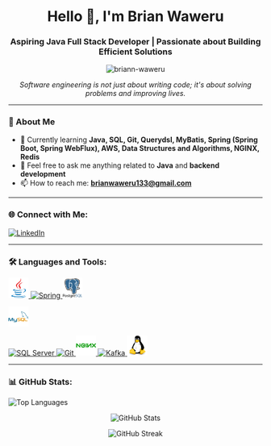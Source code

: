 <h1 align="center">Hello 👋, I'm Brian Waweru</h1>
<h3 align="center">Aspiring Java Full Stack Developer | Passionate about Building Efficient Solutions</h3>

<p align="center">
  <img src="https://komarev.com/ghpvc/?username=briann-waweru&label=Profile%20views&color=0e75b6&style=flat" alt="briann-waweru" />
</p>

<p align="center">
  <em>Software engineering is not just about writing code; it's about solving problems and improving lives.</em>
</p>

---

### 🚀 About Me

- 🌱 Currently learning **Java, SQL, Git, Querydsl, MyBatis, Spring (Spring Boot, Spring WebFlux), AWS, Data Structures and Algorithms, NGINX, Redis**
- 💬 Feel free to ask me anything related to **Java** and **backend development**
- 📫 How to reach me: **brianwaweru133@gmail.com**

---

### 🌐 Connect with Me:

<p align="left">
<a href="https://linkedin.com/in/briann-waweru" target="_blank">
  <img align="center" src="https://raw.githubusercontent.com/rahuldkjain/github-profile-readme-generator/master/src/images/icons/Social/linked-in-alt.svg" alt="LinkedIn" height="30" width="40" />
</a>
</p>

---

### 🛠️ Languages and Tools:

<p align="left">
  <a href="https://www.java.com" target="_blank" rel="noreferrer">
    <img src="https://raw.githubusercontent.com/devicons/devicon/master/icons/java/java-original.svg" alt="Java" width="40" height="40"/>
  </a>

  <a href="https://spring.io/" target="_blank" rel="noreferrer">
    <img src="https://www.vectorlogo.zone/logos/springio/springio-icon.svg" alt="Spring" width="40" height="40"/>
  </a>

  <a href="https://www.postgresql.org" target="_blank" rel="noreferrer">
    <img src="https://raw.githubusercontent.com/devicons/devicon/master/icons/postgresql/postgresql-original-wordmark.svg" alt="PostgreSQL" width="40" height="40"/>

  </a>  <a href="https://www.mysql.com/" target="_blank" rel="noreferrer">
    <img src="https://raw.githubusercontent.com/devicons/devicon/master/icons/mysql/mysql-original-wordmark.svg" alt="MySQL" width="40" height="40"/>
  </a>  
  
  <a href="https://www.microsoft.com/en-us/sql-server" target="_blank" rel="noreferrer">
    <img src="https://www.svgrepo.com/show/303229/microsoft-sql-server-logo.svg" alt="SQL Server" width="40" height="40"/>
  </a>
 
  <a href="https://git-scm.com/" target="_blank" rel="noreferrer">
    <img src="https://www.vectorlogo.zone/logos/git-scm/git-scm-icon.svg" alt="Git" width="40" height="40"/>
  </a>

  <a href="https://www.nginx.com" target="_blank" rel="noreferrer">
    <img src="https://raw.githubusercontent.com/devicons/devicon/master/icons/nginx/nginx-original.svg" alt="NGINX" width="40" height="40"/>
  </a>
    
  <a href="https://kafka.apache.org/" target="_blank" rel="noreferrer">
    <img src="https://www.vectorlogo.zone/logos/apache_kafka/apache_kafka-icon.svg" alt="Kafka" width="40" height="40"/>
  </a>

  <a href="https://www.linux.org/" target="_blank" rel="noreferrer">
    <img src="https://raw.githubusercontent.com/devicons/devicon/master/icons/linux/linux-original.svg" alt="Linux" width="40" height="40"/>
  </a>
</p>


---

### 📊 GitHub Stats:

<p align="left">
  <img src="https://github-readme-stats.vercel.app/api/top-langs?username=briann-waweru&show_icons=true&locale=en&layout=compact" alt="Top Languages" />
</p>

<p align="center">
  <img src="https://github-readme-stats.vercel.app/api?username=briann-waweru&show_icons=true&locale=en" alt="GitHub Stats" />
</p>

<p align="center">
  <img src="https://github-readme-streak-stats.herokuapp.com/?user=briann-waweru" alt="GitHub Streak" />
</p>
